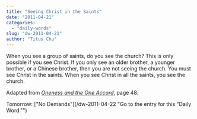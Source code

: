 ```yaml
---
title: "Seeing Christ in the Saints"
date: "2011-04-21"
categories: 
  - "daily-words"
slug: "dw-2011-04-21"
author: "Titus Chu"
---
```


When you see a group of saints, do you see the church? This is only possible if you see Christ. If you only see an older brother, a younger brother, or a Chinese brother, then you are not seeing the church. You must see Christ in the saints. When you see Christ in all the saints, you see the church.

Adapted from _[Oneness and the One Accord,](/book-oneness "Go to the listing for this book.")_ page 48.

Tomorrow: ["No Demands"](/dw-2011-04-22 "Go to the entry for this "Daily Word."")
